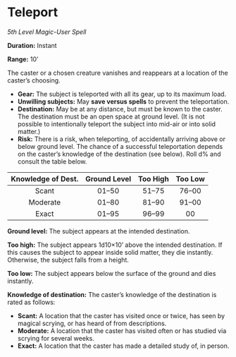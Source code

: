 # Teleport

*5th Level Magic-User Spell*

**Duration:** Instant

**Range:** 10’

The caster or a chosen creature vanishes and reappears at a location of the caster’s choosing.

- **Gear:** The subject is teleported with all its gear, up to its maximum load.
- **Unwilling subjects:** May **save versus spells** to prevent the teleportation.
- **Destination:** May be at any distance, but must be known to the caster. The destination must be an open space at ground level. (It is not possible to intentionally teleport the subject into mid-air or into solid matter.)
- **Risk:** There is a risk, when teleporting, of accidentally arriving above or below ground level. The chance of a successful teleportation depends on the caster’s knowledge of the destination (see below). Roll d% and consult the table below.

| Knowledge of Dest. | Ground Level | Too High | Too Low |
| :----------------: | :----------: | :------: | :-----: |
|       Scant        |    01–50     |  51–75   |  76–00  |
|      Moderate      |    01–80     |  81–90   |  91–00  |
|       Exact        |    01–95     |  96–99   |   00    |

**Ground level:** The subject appears at the intended destination.

**Too high:** The subject appears 1d10×10’ above the intended destination. If this causes the subject to appear inside solid matter, they die instantly. Otherwise, the subject falls from a height.

**Too low:** The subject appears below the surface of the ground and dies instantly.

**Knowledge of destination:** The caster’s knowledge of the destination is rated as follows:

- **Scant:** A location that the caster has visited once or twice, has seen by magical scrying, or has heard of from descriptions.
- **Moderate:** A location that the caster has visited often or has studied via scrying for several weeks.
- **Exact:** A location that the caster has made a detailed study of, in person.